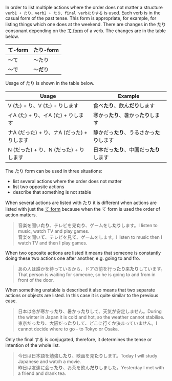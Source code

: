 In order to list multiple actions where the order does not matter a structure `verb1 + たり、verb2 + たり、final verbたりする` is used. Each verb is in the casual form of the past tense. This form is appropriate, for example, for listing things which one does at the weekend.
There are changes in the たり consonant depending on the [て form](52) of a verb. The changes are in the table below.

|て-form|たり-form|
|-|-|
|～て|～たり|
|～で|～**だ**り|

Usage of たり is shown in the table below.

|Usage|Example|
|-|-|
|V (た) + り、V (た) + りします|食べ**たり**、飲ん**だり**します|
|イA (た) + り、イA (た) + りします|寒かっ**たり**、暑かっ**たり**します|
|ナA (だった) + り、ナA (だった) + りします|静かだっ**たり**、うるさかっ**たり**します|
|N (だった) + り、N (だった) + りします|日本だっ**たり**、中国だっ**たり**します|

The たり form can be used in three situations:
- list several actions where the order does not matter
- list two opposite actions
- describe that something is not stable

When several actions are listed with たり it is different when actions are listed with just the [て form](52) because when the て form is used the order of action matters.
>音楽を聞い**たり**、テレビを見**たり**、ゲームをし**たり**します。I listen to music, watch TV and play games.  
>音楽を聞い**て**、テレビを見**て**、ゲームをします。I listen to music then I watch TV and then I play games.

When two opposite actions are listed it means that someone is constantly doing these two actions one after another, e.g. going to and fro.
>あの人は誰かを待っているから、ドアの前を行っ**たり**来**たり**しています。That person is waiting for someone, so he is going to and from in front of the door.

When something unstable is described it also means that two separate actions or objects are listed. In this case it is quite similar to the previous case.
>日本は冬が寒かっ**たり**、暑かっ**たり**して、天気が安定しません。During the winter in Japan it is cold and hot, so the weather cannot stabilise.  
>東京だっ**たり**、大阪だっ**たり**して、どこに行くか決まっていません。I cannot decide where to go - to Tokyo or Osaka.

Only the final する is conjugated, therefore, it determines the tense or intention of the whole list.
>今日は日本語を勉強し**たり**、映画を見**たり**します。Today I will study Japanese and watch a movie.  
>昨日は友達に会っ**たり**、お茶を飲ん**だり**しました。Yesterday I met with a friend and drank tea.